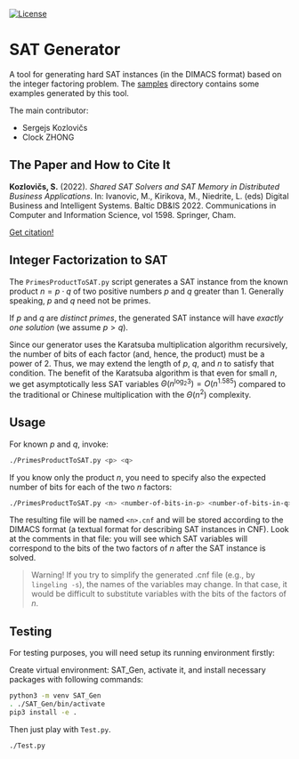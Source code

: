 

[![License](https://img.shields.io/badge/license-MIT-green)](https://github.com/LUMII-Syslab/sat-generator/blob/master/LICENSE)

# SAT Generator

A tool for generating hard SAT instances (in the DIMACS format) based on the integer factoring problem. The [samples](https://github.com/LUMII-Syslab/sat-generator/tree/master/samples) directory contains some examples generated by this tool.

The main contributor:
* Sergejs Kozlovičs
* Clock ZHONG

## The Paper and How to Cite It

**Kozlovičs, S.** (2022). *Shared SAT Solvers and SAT Memory in Distributed Business Applications*. In: Ivanovic, M., Kirikova, M., Niedrite, L. (eds) Digital Business and Intelligent Systems. Baltic DB&IS 2022. Communications in Computer and Information Science, vol 1598. Springer, Cham.

[Get citation!](https://link.springer.com/chapter/10.1007/978-3-031-09850-5_14#citeas)

## Integer Factorization to SAT

The `PrimesProductToSAT.py` script generates a SAT instance from the known product $n=p\cdot q$ of two positive numbers $p$ and $q$ greater than 1. Generally speaking, $p$ and $q$ need not be primes.

If $p$ and $q$ are *distinct primes*, the generated SAT instance will have *exactly one solution* (we assume $p>q$).

Since our generator uses the Karatsuba multiplication algorithm recursively, the number of bits of each factor (and, hence, the product) must be a power of 2. Thus, we may extend the length of $p$, $q$, and $n$ to satisfy that condition. The benefit of the Karatsuba algorithm is that even for small $n$, we get asymptotically less SAT variables $\Theta(n^{\log_2{3}})=O(n^{1.585})$ compared to the traditional or Chinese multiplication with the  $\Theta(n^2)$ complexity.

## Usage

For known $p$ and $q$, invoke:

```bash
./PrimesProductToSAT.py <p> <q>
```

If you know only the product $n$, you need to specify also the expected number of bits for each of the two $n$ factors:

```bash
./PrimesProductToSAT.py <n> <number-of-bits-in-p> <number-of-bits-in-q>
```

The resulting file will be named `<n>.cnf` and will be stored according to the DIMACS format (a textual format for describing SAT instances in CNF). Look at the comments in that file: you will see which SAT variables will correspond to the bits of the two factors of $n$ after the SAT instance is solved.

> Warning! If you try to simplify the generated .cnf file (e.g., by `lingeling -s`), the names of the variables may change. In that case, it would be difficult to substitute variables with the bits of the factors of $n$.

## Testing

For testing purposes, you will need setup its running environment firstly:

Create virtual environment: SAT_Gen, activate it, and install necessary packages with following commands:
```bash
python3 -m venv SAT_Gen
. ./SAT_Gen/bin/activate
pip3 install -e .
```

Then just play with `Test.py`.
```bash
./Test.py
```

